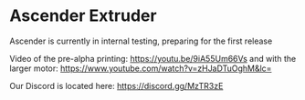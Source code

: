 # Ascender Extruder

Ascender is currently in internal testing, preparing for the first release

Video of the pre-alpha printing: https://youtu.be/9iA55Um66Vs and with the larger motor: https://www.youtube.com/watch?v=zHJaDTuOghM&lc=

Our Discord is located here: https://discord.gg/MzTR3zE